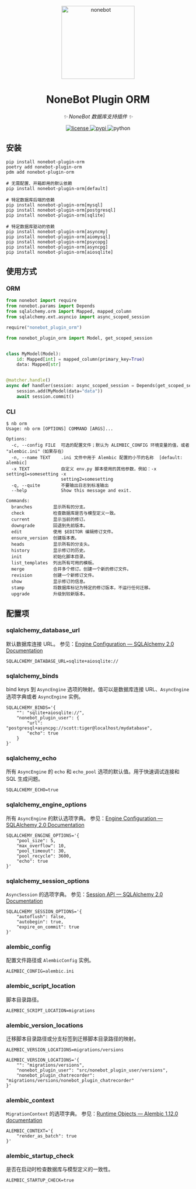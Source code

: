 <!-- markdownlint-disable MD033 MD041 -->
<p align="center">
  <a href="https://nonebot.dev/"><img src="https://nonebot.dev/logo.png" width="200" height="200" alt="nonebot"></a>
</p>

<div align="center">

# NoneBot Plugin ORM

<!-- prettier-ignore-start -->
<!-- markdownlint-disable-next-line MD036 -->
_✨ NoneBot 数据库支持插件 ✨_
<!-- prettier-ignore-end -->

</div>

<p align="center">
  <a href="https://raw.githubusercontent.com/nonebot/plugin-orm/master/LICENSE">
    <img src="https://img.shields.io/github/license/nonebot/plugin-orm.svg" alt="license">
  </a>
  <a href="https://pypi.org/project/nonebot-plugin-orm/">
    <img src="https://img.shields.io/pypi/v/nonebot-plugin-orm.svg" alt="pypi">
  </a>
  <img src="https://img.shields.io/badge/python-3.8+-blue.svg" alt="python">
</p>

## 安装

```shell
pip install nonebot-plugin-orm
poetry add nonebot-plugin-orm
pdm add nonebot-plugin-orm

# 无需配置、开箱即用的默认依赖
pip install nonebot-plugin-orm[default]

# 特定数据库后端的依赖
pip install nonebot-plugin-orm[mysql]
pip install nonebot-plugin-orm[postgresql]
pip install nonebot-plugin-orm[sqlite]

# 特定数据库驱动的依赖
pip install nonebot-plugin-orm[asyncmy]
pip install nonebot-plugin-orm[aiomysql]
pip install nonebot-plugin-orm[psycopg]
pip install nonebot-plugin-orm[asyncpg]
pip install nonebot-plugin-orm[aiosqlite]
```

## 使用方式

### ORM

```python
from nonebot import require
from nonebot.params import Depends
from sqlalchemy.orm import Mapped, mapped_column
from sqlalchemy.ext.asyncio import async_scoped_session

require("nonebot_plugin_orm")

from nonebot_plugin_orm import Model, get_scoped_session


class MyModel(Model):
    id: Mapped[int] = mapped_column(primary_key=True)
    data: Mapped[str]


@matcher.handle()
async def handler(session: async_scoped_session = Depends(get_scoped_session)):
    session.add(MyModel(data="data"))
    await session.commit()
```

### CLI

```properties
$ nb orm
Usage: nb orm [OPTIONS] COMMAND [ARGS]...

Options:
  -c, --config FILE  可选的配置文件；默认为 ALEMBIC_CONFIG 环境变量的值，或者 "alembic.ini"（如果存在）
  -n, --name TEXT    .ini 文件中用于 Alembic 配置的小节的名称  [default: alembic]
  -x TEXT            自定义 env.py 脚本使用的其他参数，例如：-x setting1=somesetting -x
                     setting2=somesetting
  -q, --quite        不要输出日志到标准输出
  --help             Show this message and exit.

Commands:
  branches        显示所有的分支。
  check           检查数据库是否与模型定义一致。
  current         显示当前的修订。
  downgrade       回退到先前版本。
  edit            使用 $EDITOR 编辑修订文件。
  ensure_version  创建版本表。
  heads           显示所有的分支头。
  history         显示修订的历史。
  init            初始化脚本目录。
  list_templates  列出所有可用的模板。
  merge           合并多个修订。创建一个新的修订文件。
  revision        创建一个新修订文件。
  show            显示修订的信息。
  stamp           将数据库标记为特定的修订版本，不运行任何迁移。
  upgrade         升级到较新版本。
```

## 配置项

### sqlalchemy_database_url

默认数据库连接 URL。
参见：[Engine Configuration — SQLAlchemy 2.0 Documentation](https://docs.sqlalchemy.org/en/20/core/engines.html#database-urls)

```properties
SQLALCHEMY_DATABASE_URL=sqlite+aiosqlite://
```

### sqlalchemy_binds

bind keys 到 `AsyncEngine` 选项的映射。值可以是数据库连接 URL、`AsyncEngine` 选项字典或者 `AsyncEngine` 实例。

```properties
SQLALCHEMY_BINDS='{
    "": "sqlite+aiosqlite://",
    "nonebot_plugin_user": {
        "url": "postgresql+asyncpg://scott:tiger@localhost/mydatabase",
        "echo": true
    }
}'
```

### sqlalchemy_echo

所有 `AsyncEngine` 的 `echo` 和 `echo_pool` 选项的默认值。用于快速调试连接和 SQL 生成问题。

```properties
SQLALCHEMY_ECHO=true
```

### sqlalchemy_engine_options

所有 `AsyncEngine` 的默认选项字典。
参见：[Engine Configuration — SQLAlchemy 2.0 Documentation](https://docs.sqlalchemy.org/en/20/core/engines.html#engine-configuration)

```properties
SQLALCHEMY_ENGINE_OPTIONS='{
    "pool_size": 5,
    "max_overflow": 10,
    "pool_timeout": 30,
    "pool_recycle": 3600,
    "echo": true
}'
```

### sqlalchemy_session_options

`AsyncSession` 的选项字典。
参见：[Session API — SQLAlchemy 2.0 Documentation](https://docs.sqlalchemy.org/en/20/orm/session_api.html#sqlalchemy.orm.Session.__init__)

```properties
SQLALCHEMY_SESSION_OPTIONS='{
    "autoflush": false,
    "autobegin": true,
    "expire_on_commit": true
}'
```

### alembic_config

配置文件路径或 `AlembicConfig` 实例。

```properties
ALEMBIC_CONFIG=alembic.ini
```

### alembic_script_location

脚本目录路径。

```properties
ALEMBIC_SCRIPT_LOCATION=migrations
```

### alembic_version_locations

迁移脚本目录路径或分支标签到迁移脚本目录路径的映射。

```properties
ALEMBIC_VERSION_LOCATIONS=migrations/versions

ALEMBIC_VERSION_LOCATIONS='{
    "": "migrations/versions",
    "nonebot_plugin_user": "src/nonebot_plugin_user/versions",
    "nonebot_plugin_chatrecorder": "migrations/versions/nonebot_plugin_chatrecorder"
}'
```

### alembic_context

`MigrationContext` 的选项字典。
参见：[Runtime Objects — Alembic 1.12.0 documentation](https://alembic.sqlalchemy.org/en/latest/api/runtime.html#alembic.runtime.environment.EnvironmentContext.configure)

```properties
ALEMBIC_CONTEXT='{
    "render_as_batch": true
}'
```

### alembic_startup_check

是否在启动时检查数据库与模型定义的一致性。

```properties
ALEMBIC_STARTUP_CHECK=true
```

